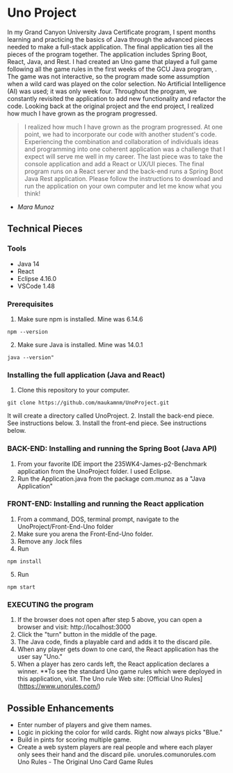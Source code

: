 # Uno Project
In my Grand Canyon University Java Certificate program, I spent months learning and practicing the basics of Java through the advanced pieces needed to make a full-stack application.  The final application ties all the pieces of the program together. The application includes Spring Boot, React, Java, and Rest.
I had created an Uno game that played a full game following all the game rules in the first weeks of the GCU Java program, . The game was not interactive, so the program made some assumption when a wild card was played on the color selection.  No Artificial Intelligence (AI) was used; it was only week four.
Throughout the program, we constantly revisited the application to add new functionality and refactor the code.  Looking back at the original project and the end project, I realized how much I have grown as the program progressed.
>I realized how much I have grown as the program progressed.
At one point, we had to incorporate our code with another student's code.  Experiencing the combination and collaboration of individuals ideas and programming into one coherent application was a challenge that I expect will serve me well in my career.
The last piece was to take the console application and add a React or UX/UI pieces.  The final program runs on a React server and the back-end runs a Spring Boot Java Rest application. Please follow the instructions to download and run the application on your own computer and let me know what you think!
- _Mara Munoz_
## Technical Pieces
### Tools
 - Java 14
 - React
 - Eclipse 4.16.0
 - VSCode 1.48
### Prerequisites
1. Make sure npm is installed. Mine was 6.14.6
```
npm --version
```
2. Make sure Java is installed. Mine was 14.0.1
```
java --version"
```
### Installing the full application (Java and React)
1. Clone this repository to your computer.
```
git clone https://github.com/maukamnm/UnoProject.git
```
It will create a directory called UnoProject.
2. Install the back-end piece. See instructions below.
3. Install the front-end piece. See instructions below.
### **BACK-END**: Installing and running the Spring Boot (Java API)
1. From your favorite IDE import the 235WK4-James-p2-Benchmark application from the UnoProject folder. I used Eclipse.
2. Run the Application.java from the package com.munoz as a "Java Application"
### **FRONT-END**: Installing and running the React application
1. From a command, DOS, terminal prompt, navigate to the UnoProject/Front-End-Uno folder
2. Make sure you arena the Front-End-Uno folder.
3. Remove any .lock files
4. Run
```
npm install
```
5. Run
```
npm start
```
### **EXECUTING** the program
1. If the browser does not open after step 5 above, you can open a browser and visit: http://localhost:3000
2. Click the "turn" button in the middle of the page.
3. The Java code, finds a playable card and adds it to the discard pile.
4. When any player gets down to one card, the React application has the user say "Uno."
5. When a player has zero cards left, the React application declares a winner.
**To see the standard Uno game rules which were deployed in this application, visit. The Uno rule Web site: [Official Uno Rules] (https://www.unorules.com/)
## Possible Enhancements ##
- Enter number of players and give them names.
- Logic in picking the color for wild cards. Right now always picks "Blue."
- Build in pints for scoring multiple game.
- Create a web system players are real people and where each player only sees their hand and the discard pile.
unorules.comunorules.com
Uno Rules - The Original Uno Card Game Rules
